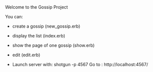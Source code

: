 Welcome to the Gossip Project

You can: 
- create a gossip (new_gossip.erb)
- display the list (index.erb)
- show the page of one gossip (show.erb) 
- edit (edit.erb) 

- Launch server with: shotgun -p 4567
Go to : http://localhost:4567/
